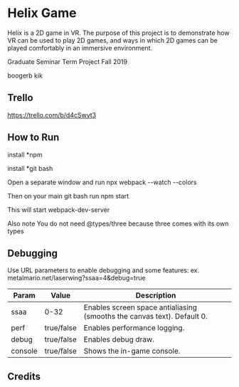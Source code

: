 # Helix Game
Helix is a 2D game in VR.  The purpose of this project is to demonstrate how VR can be used to play 2D games, and ways in which 2D games can be played comfortably in an immersive environment.

Graduate Seminar Term Project Fall 2019

boogerb kik

## Trello
https://trello.com/b/d4cSwyt3

## How to Run
install *npm

install *git bash

Open a separate window and run npx webpack --watch --colors

Then on your main git bash run npm start

This will start webpack-dev-server

Also note You do not need @types/three because three comes with its own types


## Debugging

Use URL parameters to enable debugging and some features: ex. metalmario.net/laserwing?ssaa=4&debug=true

Param         | Value         | Description
------------- | ------------- | ------------- 
ssaa          | 0-32          | Enables screen space antialiasing (smooths the canvas text).  Default 0.
perf          | true/false    | Enables performance logging.
debug         | true/false    | Enables debug draw.
console       | true/false    | Shows the in-game console.

## Credits



